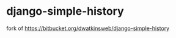 django-simple-history
=====================

fork of https://bitbucket.org/dwatkinsweb/django-simple-history